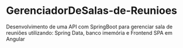 # GerenciadorDeSalas-de-Reunioes
Desenvolvimento de uma API com SpringBoot para gerenciar sala de reuniões utilizando: Spring Data, banco imemória e Frontend SPA em Angular
